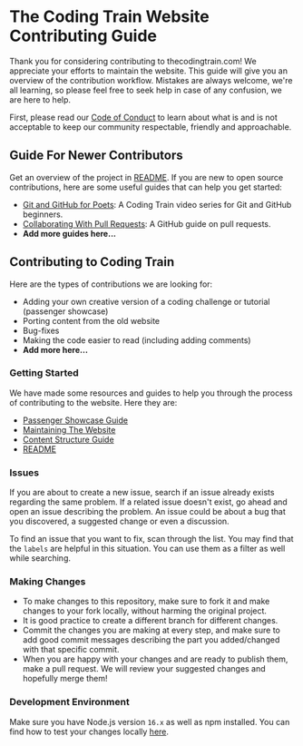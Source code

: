 # The Coding Train Website Contributing Guide

Thank you for considering contributing to thecodingtrain.com! We appreciate your efforts to maintain the website. This guide will give you an overview of the contribution workflow. Mistakes are always welcome, we're all learning, so please feel free to seek help in case of any confusion, we are here to help.  

First, please read our [Code of Conduct](https://github.com/CodingTrain/Code-of-Conduct) to learn about what is and is not acceptable to keep our community respectable, friendly and approachable.

## Guide For Newer Contributors

Get an overview of the project in [README](https://github.com/CodingTrain/thecodingtrain.com#readme). If you are new to open source contributions, here are some useful guides that can help you get started:
- [Git and GitHub for Poets](https://www.youtube.com/playlist?list=PLRqwX-V7Uu6ZF9C0YMKuns9sLDzK6zoiV): A Coding Train video series for Git and GitHub beginners.
- [Collaborating With Pull Requests](https://docs.github.com/en/pull-requests/collaborating-with-pull-requests): A GitHub guide on pull requests.
- **Add more guides here...**

## Contributing to Coding Train

Here are the types of contributions we are looking for:
- Adding your own creative version of a coding challenge or tutorial (passenger showcase)
- Porting content from the old website
- Bug-fixes
- Making the code easier to read (including adding comments)
- **Add more here...**

### Getting Started
We have made some resources and guides to help you through the process of contributing to the website. Here they are:
- [Passenger Showcase Guide](http://thecodingtrain.com/guides/passenger-showcase-guide)
- [Maintaining The Website](https://thecodingtrain.com/guides/maintain-website-guide)
- [Content Structure Guide](https://github.com/CodingTrain/thecodingtrain.com/blob/main/content/pages/guides/content-structure-guide.md)
- [README](https://github.com/CodingTrain/thecodingtrain.com#readme)

### Issues

If you are about to create a new issue, search if an issue already exists regarding the same problem. If a related issue doesn't exist, go ahead and open an issue describing the problem. An issue could be about a bug that you discovered, a suggested change or even a discussion.

To find an issue that you want to fix, scan through the list. You may find that the `labels` are helpful in this situation. You can use them as a filter as well while searching.

### Making Changes

- To make changes to this repository, make sure to fork it and make changes to your fork locally, without harming the original project.
- It is good practice to create a different branch for different changes.
- Commit the changes you are making at every step, and make sure to add good commit messages describing the part you added/changed with that specific commit.
- When you are happy with your changes and are ready to publish them, make a pull request. We will review your suggested changes and hopefully merge them!

### Development Environment

Make sure you have Node.js version `16.x` as well as npm installed. You can find how to test your changes locally [here](https://github.com/CodingTrain/thecodingtrain.com#development-info).

